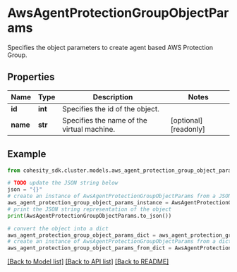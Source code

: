 # AwsAgentProtectionGroupObjectParams

Specifies the object parameters to create agent based AWS Protection Group.

## Properties

Name | Type | Description | Notes
------------ | ------------- | ------------- | -------------
**id** | **int** | Specifies the id of the object. | 
**name** | **str** | Specifies the name of the virtual machine. | [optional] [readonly] 

## Example

```python
from cohesity_sdk.cluster.models.aws_agent_protection_group_object_params import AwsAgentProtectionGroupObjectParams

# TODO update the JSON string below
json = "{}"
# create an instance of AwsAgentProtectionGroupObjectParams from a JSON string
aws_agent_protection_group_object_params_instance = AwsAgentProtectionGroupObjectParams.from_json(json)
# print the JSON string representation of the object
print(AwsAgentProtectionGroupObjectParams.to_json())

# convert the object into a dict
aws_agent_protection_group_object_params_dict = aws_agent_protection_group_object_params_instance.to_dict()
# create an instance of AwsAgentProtectionGroupObjectParams from a dict
aws_agent_protection_group_object_params_from_dict = AwsAgentProtectionGroupObjectParams.from_dict(aws_agent_protection_group_object_params_dict)
```
[[Back to Model list]](../README.md#documentation-for-models) [[Back to API list]](../README.md#documentation-for-api-endpoints) [[Back to README]](../README.md)


